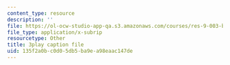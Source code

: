 ```yaml
---
content_type: resource
description: ''
file: https://ol-ocw-studio-app-qa.s3.amazonaws.com/courses/res-9-003-brains-minds-and-machines-summer-course-summer-2015/135f2a0bc0d05db5ba9ea98eaac147de_1kel8U86EVE.vtt
file_type: application/x-subrip
resourcetype: Other
title: 3play caption file
uid: 135f2a0b-c0d0-5db5-ba9e-a98eaac147de
---
```

